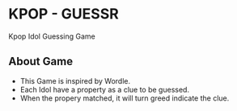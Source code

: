 # KPOP - GUESSR
Kpop Idol Guessing Game

## About Game
- This Game is inspired by Wordle.
- Each Idol have a property as a clue to be guessed.
- When the propery matched, it will turn greed indicate the clue.



